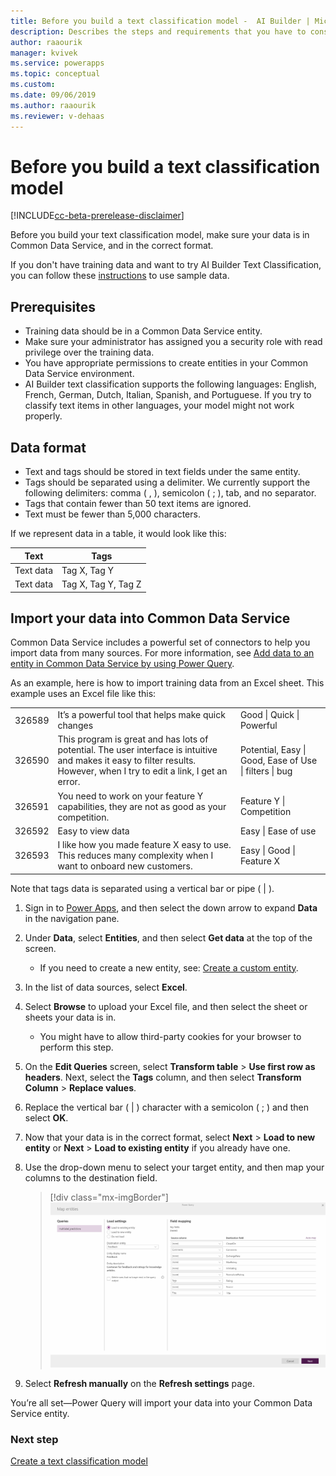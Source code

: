 ```yaml
---
title: Before you build a text classification model -  AI Builder | Microsoft Docs
description: Describes the steps and requirements that you have to consider before you build your model.
author: raaourik 
manager: kvivek
ms.service: powerapps
ms.topic: conceptual
ms.custom: 
ms.date: 09/06/2019
ms.author: raaourik 
ms.reviewer: v-dehaas
---
```


# Before you build a text classification model

[!INCLUDE[cc-beta-prerelease-disclaimer](./includes/cc-beta-prerelease-disclaimer.md)]

Before you build your text classification model, make sure your data is in Common Data Service, and in the correct format.

If you don't have training data and want to try AI Builder Text Classification, you can follow these [instructions](text-classification-sample-data.md) to use sample data.

## Prerequisites

- Training data should be in a Common Data Service entity.
- Make sure your administrator has assigned you a security role with read privilege over the training data.
- You have appropriate permissions to create entities in your Common Data Service environment.
- AI Builder text classification supports the following languages: English, French, German, Dutch, Italian, Spanish, and Portuguese. If you try to classify text items in other languages, your model might not work properly. 

## Data format

- Text and tags should be stored in text fields under the same entity.
- Tags should be separated using a delimiter. We currently support the following delimiters: comma ( , ), semicolon ( ; ), tab, and no separator.
- Tags that contain fewer than 50 text items are ignored.
- Text must be fewer than 5,000 characters.

If we represent data in a table, it would look like this:

| Text      | Tags                |
|-----------|---------------------|
| Text data | Tag X, Tag Y        |
| Text data | Tag X, Tag Y, Tag Z |

## Import your data into Common Data Service

Common Data Service includes a powerful set of connectors to help you import data from many sources. For more information, see [Add data to an entity in Common Data Service by using Power Query](/powerapps/maker/common-data-service/data-platform-cds-newentity-pq).

As an example, here is how to import training data from an Excel sheet. This example uses an Excel file like this:

|   |   |   |
|---|---|---|
|326589    |It’s a powerful tool that helps make quick changes   |Good \| Quick \| Powerful |
|326590    |This program is great and has lots of potential. The user interface is intuitive and makes it easy to filter results. However, when I try to edit a link, I get an error.    |Potential, Easy \| Good, Ease of Use \| filters \| bug  |
|326591    | You need to work on your feature Y capabilities, they are not as good as your competition. |Feature Y \| Competition     |
|326592    |Easy to view data        |Easy \| Ease of use                                |
|326593    |I like how you made feature X easy to use. This reduces many complexity when I want to onboard new customers. | Easy \|  Good \| Feature X                             |

Note that tags data is separated using a vertical bar or pipe ( \| ).

1. Sign in to [Power Apps](https://make.powerapps.com/), and then select the down arrow to expand **Data** in the navigation pane.
2. Under **Data**, select **Entities**, and then select **Get data** at the top of the screen.
    - If you need to create a new entity, see: [Create a custom entity](https://docs.microsoft.com/powerapps/maker/common-data-service/data-platform-create-entity).
3. In the list of data sources, select **Excel**.
4. Select **Browse** to upload your Excel file,  and then select the sheet or sheets your data is in.
    - You might have to allow third-party cookies for your browser to perform this step.
6. On the **Edit Queries** screen, select **Transform table** > **Use first row as headers**. Next, select the **Tags** column, and then select **Transform Column** > **Replace values**.
1. Replace the vertical bar ( \| ) character with a semicolon ( ; ) and then select **OK**.
1. Now that your data is in the correct format, select **Next** > **Load to new entity** or **Next** > **Load to existing entity** if you already have one.
1. Use the drop-down menu to select your target entity, and then map your columns to the destination field.

    > [!div class="mx-imgBorder"]
    > ![Map your columns to the destination field](media/create-text-model-map-columns.png)

1. Select **Refresh manually** on the **Refresh settings** page.

You’re all set—Power Query will import your data into your Common Data Service entity.

### Next step

[Create a text classification model](create-text-classification-model.md)
